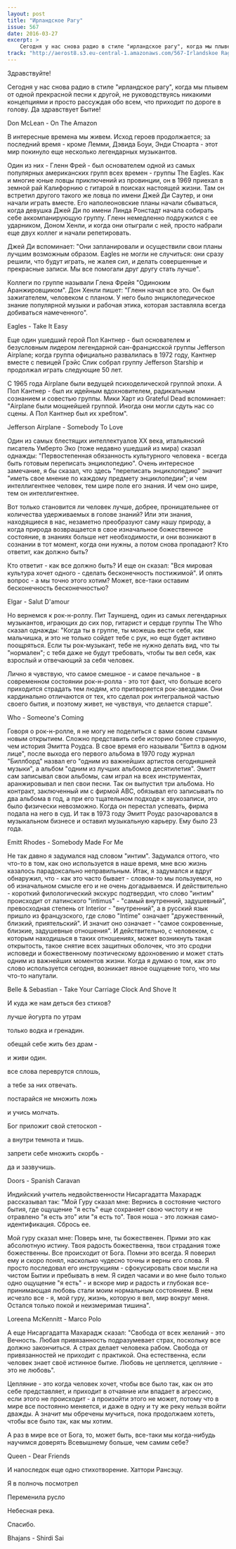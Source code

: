```yaml
---
layout: post
title: "Ирландское Рагу"
issue: 567
date: 2016-03-27
excerpt: >
    Сегодня у нас снова радио в стиле "ирландское рагу", когда мы плывем от одной прекрасной песни к другой, не руководствуясь никакими концепциями и просто рассуждая обо всем, что приходит по дороге в голову. Да здравствует Бытие!
track: "http://aerost8.s3.eu-central-1.amazonaws.com/567-Irlandskoe Ragu.mp3"
---
```


Здравствуйте!

Сегодня у нас снова радио в стиле "ирландское рагу", когда мы плывем от одной прекрасной песни к другой, не руководствуясь никакими концепциями и просто рассуждая обо всем, что приходит по дороге в голову. Да здравствует Бытие!

Don McLean - On The Amazon

В интересные времена мы живем. Исход героев продолжается; за последний время - кроме Лемми, Дэвида Боуи, Энди Стюарта - этот мир покинуло еще несколько легендарных музыкантов.

Один из них - Гленн Фрей - был основателем одной из самых популярных американских групп всех времен - группы The Eagles. Как и многие юные ловцы приключений из провинции, он в 1969 приехал в земной рай Калифорнию с гитарой в поисках настоящей жизни. Там он встретил другого такого же ловца по имени Джей Ди Саутер, и они начали играть вместе. Его наполеоновские планы начали сбываться, когда девушка Джей Ди по имени Линда Ронстадт начала собирать себе аккомпанирующую группу. Гленн немедленно подружился с ее ударником, Доном Хенли, и когда они отыграли с ней, просто набрали еще двух коллег и начали репетировать.

Джей Ди вспоминает: "Они запланировали и осуществили свои планы лучшим возможным образом. Eagles не могли не случиться: они сразу решили, что будут играть, не жалея сил, и делать совершенные и прекрасные записи. Мы все помогали друг другу стать лучше".

Коллеги по группе называли Глена Фрейя "Одиноким Аранжировщиком". Дон Хенли пишет: "Гленн начал все это. Он был зажигателем, человеком с планом. У него было энциклопедическое знание популярной музыки и рабочая этика, которая заставляла всегда добиваться намеченного".

Eagles - Take It Easy

Еще один ушедший герой Пол Кантнер - был основателем и безусловным лидером легендарной сан-францисской группы Jefferson Airplane; когда группа официально развалилась в 1972 году, Кантнер вместе с певицей Грэйс Слик собрал группу Jefferson Starship и продолжал играть следующие 50 лет.

С 1965 года Airplane были ведущей психоделической группой эпохи. А Пол Кантнер - был их идейным вдохновителем, радикальным сознанием и совестью группы. Мики Харт из Grateful Dead вспоминает: "Airplane были мощнейшей группой. Иногда они могли сдуть нас со сцены. А Пол Кантнер был их хребтом".

Jefferson Airplane - Somebody To Love

Один из самых блестящих интеллектуалов XX века, итальянский писатель Умберто Эко (тоже недавно ушедший из мира) сказал однажды: "Первостепенная обязанность культурного человека - всегда быть готовым переписать энциклопедию". Очень интересное замечание, я бы сказал, что здесь "переписать энциклопедию" значит "иметь свое мнение по каждому предмету энциклопедии"; и чем интеллигентнее человек, тем шире поле его знания. И чем оно шире, тем он интеллигентнее.

Вот только становится ли человек лучше, добрее, проницательнее от количества удерживаемых в голове знаний? Или эти знания, находящиеся в нас, незаметно преобразуют саму нашу природу, а когда природа возвращается в свое изначальное божественное состояние, в знаниях больше нет необходимости, и они возникают в сознании в тот момент, когда они нужны, а потом снова пропадают? Кто ответит, как должно быть?

Кто ответит - как все должно быть? И еще он сказал: "Вся мировая культура хочет одного - сделать бесконечность постижимой". И опять вопрос - а мы точно этого хотим? Может, все-таки оставим бесконечность бесконечностью?

Elgar - Salut D'amour

Но вернемся к рок-н-роллу. Пит Тауншенд, один из самых легендарных музыкантов, играющих до сих пор, гитарист и сердце группы The Who сказал однажды: "Когда ты в группе, ты можешь вести себя, как мальчишка, и это не только сойдет тебе с рук, но еще будет активно поощряться. Если ты рок-музыкант, тебе не нужно делать вид, что ты "нормален"; с тебя даже не будут требовать, чтобы ты вел себя, как взрослый и отвечающий за себя человек.

Лично я чувствую, что самое смешное - и самое печальное - в современном состоянии рок-н-ролла - это тот факт, что больше всего приходится страдать тем людям, кто притворяется рок-звездами. Они кардинально отличаются от тех, кто сделал рок интегральной частью своего бытия, и поэтому живет, не чувствуя, что делается старше".

Who - Someone's Coming

Говоря о рок-н-ролле, я не могу не поделиться с вами своим самым новым открытием. Сложно представить себе историю более странную, чем история Эмитта Роудса. В свое время его называли "Битлз в одном лице", после выхода его первого альбома в 1970 году журнал "Биллборд" назвал его "одним из важнейших артистов сегодняшней музыки", а альбом "одним из лучших альбомов десятилетия". Эмитт сам записывал свои альбомы, сам играл на всех инструментах, аранжировывал и пел свои песни. Так он выпустил три альбома. Но контракт, заключенный им с фирмой ABC, обязывал его записывать по два альбома в год, а при его тщательном подходе к звукозаписи, это было физически невозможно. Когда он перестал успевать, фирма подала на него в суд. И так в 1973 году Эмитт Роудс разочаровался в музыкальном бизнесе и оставил музыкальную карьеру. Ему было 23 года.

Emitt Rhodes - Somebody Made For Me

Не так давно я задумался над словом "интим". Задумался оттого, что что-то в том, как оно используется в наше время, мне всю жизнь казалось парадоксально неправильным. Итак, я задумался и вдруг обнаружил, что - как это часто бывает - словом-то мы пользуемся, но об изначальном смысле его и не очень догадываемся. И действительно - короткий филологический экскурс подтвердил, что слово "интим" происходит от латинского "intimus" - "самый внутренний, задушевный", превосходная степень от Interior - "внутренний", а в русский язык пришло из французского, где слово "Intime" означает "дружественный, близкий, приятельский". И значит оно означает - "самое сокровенные, близкие, задушевные отношения". И действительно, с человеком, с которым находишься в таких отношениях, может возникнуть такая открытость, такое снятие всех защитных оболочек, что это сродни исповеди и божественному поэтическому вдохновению и может стать одним из важнейших моментов жизни. Когда я думаю о том, как это слово используется сегодня, возникает явное ощущение того, что мы что-то напутали.

Belle & Sebastian - Take Your Carriage Clock And Shove It

И куда же нам деться без стихов?

лучше йогурта по утрам

только водка и гренадин.

обещай себе жить без драм -

и живи один.

все слова переврутся сплошь,

а тебе за них отвечать.

постарайся не множить ложь

и учись молчать.

Бог приложит свой стетоскоп -

а внутри темнота и тишь.

запрети себе множить скорбь -

да и зазвучишь.

Doors - Spanish Caravan

Индийский учитель недвойственности Нисаргадатта Махарадж рассказывал так: "Мой Гуру сказал мне: Вернись в состояние чистого бытия, где ощущение "я есть" еще сохраняет свою чистоту и не отравлено "я есть это" или "я есть то". Твоя ноша - это ложная само-идентификация. Сбрось ее.

Мой гуру сказал мне: Поверь мне, ты божественен. Прими это как абсолютную истину. Твоя радость божественна, твои страдания тоже божественны. Все происходит от Бога. Помни это всегда. Я поверил ему и скоро понял, насколько чудесно точны и верны его слова. Я просто последовал его инструкциям - сфокусировать свои мысли на чистом Бытии и пребывать в нем. Я сидел часами и во мне было только одно ощущение "я есть" - и вскоре мир и радость и глубокая все-принимающая любовь стали моим нормальным состоянием. В нем исчезло все - я, мой гуру, жизнь, которую я вел, мир вокруг меня. Остался только покой и неизмеримая тишина".

Loreena McKennitt - Marco Polo

А еще Нисаргадатта Махарадж сказал: "Свобода от всех желаний - это Вечность. Любая привязанность подразумевает страх, поскольку все должно закончиться. А страх делает человека рабом. Свобода от привязанностей не приходит с практикой. Она естественна, если человек знает своё истинное бытие. Любовь не цепляется, цепляние - это не любовь".

Цепляние - это когда человек хочет, чтобы все было так, как он это себе представляет, и приходит в отчаяние или впадает в агрессию, если этого не происходит - а произойти этого не может, потому что в мире все постоянно меняется, и даже в одну и ту же реку нельзя войти дважды. А значит мы обречены мучиться, пока продолжаем хотеть, чтобы все было так, как мы хотим.

А раз в мире все от Бога, то, может быть, все-таки мы когда-нибудь научимся доверять Всевышнему больше, чем самим себе?

Queen - Dear Friends

И напоследок еще одно стихотворение. Хаттори Рансэцу.

Я в полночь посмотрел

Переменила русло

Небесная река.

Спасибо.

Bhajans - Shirdi Sai

